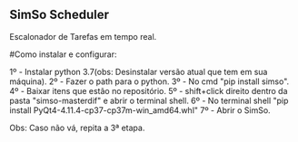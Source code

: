 ## SimSo Scheduler

Escalonador de Tarefas em tempo real.

#Como instalar e configurar:

1º - Instalar python 3.7(obs: Desinstalar versão atual que tem em sua máquina).
2º - Fazer o path para o python.
3º - No cmd "pip install simso".
4º - Baixar itens que estão no repositório.
5º - shift+click direito dentro da pasta "simso-masterdif" e abrir o terminal shell.
6º - No terminal shell "pip install PyQt4-4.11.4-cp37-cp37m-win_amd64.whl"
7º - Abrir o SimSo.

Obs: Caso não vá, repita a 3ª etapa.